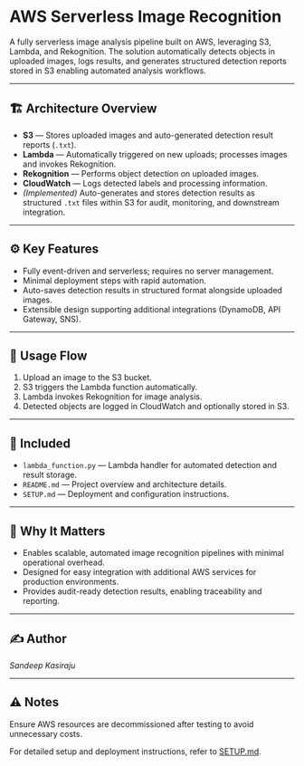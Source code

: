# AWS Serverless Image Recognition

A fully serverless image analysis pipeline built on AWS, leveraging S3, Lambda, and Rekognition. The solution automatically detects objects in uploaded images, logs results, and generates structured detection reports stored in S3 enabling automated analysis workflows.

---

## 🏗️ Architecture Overview
- **S3** — Stores uploaded images and auto-generated detection result reports (`.txt`).
- **Lambda** — Automatically triggered on new uploads; processes images and invokes Rekognition.
- **Rekognition** — Performs object detection on uploaded images.
- **CloudWatch** — Logs detected labels and processing information.
- *(Implemented)* Auto-generates and stores detection results as structured `.txt` files within S3 for audit, monitoring, and downstream integration.

---

## ⚙️ Key Features
- Fully event-driven and serverless; requires no server management.
- Minimal deployment steps with rapid automation.
- Auto-saves detection results in structured format alongside uploaded images.
- Extensible design supporting additional integrations (DynamoDB, API Gateway, SNS).

---

## 🚀 Usage Flow
1. Upload an image to the S3 bucket.
2. S3 triggers the Lambda function automatically.
3. Lambda invokes Rekognition for image analysis.
4. Detected objects are logged in CloudWatch and optionally stored in S3.

---

## 📂 Included
- `lambda_function.py` — Lambda handler for automated detection and result storage.
- `README.md` — Project overview and architecture details.
- `SETUP.md` — Deployment and configuration instructions.

---

## 🎯 Why It Matters
- Enables scalable, automated image recognition pipelines with minimal operational overhead.
- Designed for easy integration with additional AWS services for production environments.
- Provides audit-ready detection results, enabling traceability and reporting.

---

## ✍️ Author
*Sandeep Kasiraju*

---

## ⚠️ Notes
Ensure AWS resources are decommissioned after testing to avoid unnecessary costs.


For detailed setup and deployment instructions, refer to [SETUP.md](./SETUP.md).
